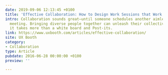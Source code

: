 ```yaml
---
date: 2019-09-06 12:13:45 +0100
title: 'Effective Collaboration: How to Design Work Sessions that Work'
intro: Collaboration sounds great—until someone schedules another aimless “brainstorming”
  meeting. Bringing diverse people together can unleash their collective powers, but
  it takes more than a white board and Post-its.
link: https://www.uxbooth.com/articles/effective-collaboration/
site: UX Booth
category:
- Collaboration
type: Article
pubdate: 2016-06-28 00:00:00 +0100
preview: ''

---
```

